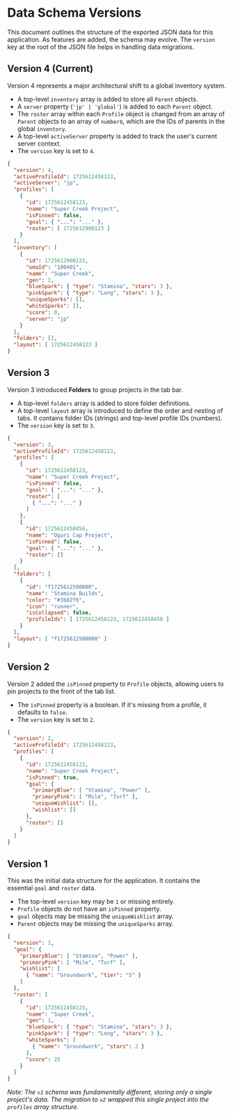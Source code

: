 # Data Schema Versions

This document outlines the structure of the exported JSON data for this application. As features are added, the schema may evolve. The `version` key at the root of the JSON file helps in handling data migrations.

## Version 4 (Current)

Version 4 represents a major architectural shift to a global inventory system.

*   A top-level `inventory` array is added to store all `Parent` objects.
*   A `server` property (`'jp' | 'global'`) is added to each `Parent` object.
*   The `roster` array within each `Profile` object is changed from an array of `Parent` objects to an array of `number`s, which are the IDs of parents in the global `inventory`.
*   A top-level `activeServer` property is added to track the user's current server context.
*   The `version` key is set to `4`.

```json
{
  "version": 4,
  "activeProfileId": 1725612458123,
  "activeServer": "jp",
  "profiles": [
    {
      "id": 1725612458123,
      "name": "Super Creek Project",
      "isPinned": false,
      "goal": { "...": "..." },
      "roster": [ 1725612900123 ]
    }
  ],
  "inventory": [
    {
      "id": 1725612900123,
      "umaId": "100401",
      "name": "Super Creek",
      "gen": 1,
      "blueSpark": { "type": "Stamina", "stars": 3 },
      "pinkSpark": { "type": "Long", "stars": 3 },
      "uniqueSparks": [],
      "whiteSparks": [],
      "score": 0,
      "server": "jp"
    }
  ],
  "folders": [],
  "layout": [ 1725612458123 ]
}
```

## Version 3

Version 3 introduced **Folders** to group projects in the tab bar.

*   A top-level `folders` array is added to store folder definitions.
*   A top-level `layout` array is introduced to define the order and nesting of tabs. It contains folder IDs (strings) and top-level profile IDs (numbers).
*   The `version` key is set to `3`.

```json
{
  "version": 3,
  "activeProfileId": 1725612458123,
  "profiles": [
    {
      "id": 1725612458123,
      "name": "Super Creek Project",
      "isPinned": false,
      "goal": { "...": "..." },
      "roster": [
        { "...": "..." }
      ]
    },
    {
      "id": 1725612458456,
      "name": "Oguri Cap Project",
      "isPinned": false,
      "goal": { "...": "..." },
      "roster": []
    }
  ],
  "folders": [
    {
      "id": "f1725612500000",
      "name": "Stamina Builds",
      "color": "#3b82f6",
      "icon": "runner",
      "isCollapsed": false,
      "profileIds": [ 1725612458123, 1725612458456 ]
    }
  ],
  "layout": [ "f1725612500000" ]
}
```

## Version 2

Version 2 added the `isPinned` property to `Profile` objects, allowing users to pin projects to the front of the tab list.

*   The `isPinned` property is a boolean. If it's missing from a profile, it defaults to `false`.
*   The `version` key is set to `2`.

```json
{
  "version": 2,
  "activeProfileId": 1725612458123,
  "profiles": [
    {
      "id": 1725612458123,
      "name": "Super Creek Project",
      "isPinned": true,
      "goal": {
        "primaryBlue": [ "Stamina", "Power" ],
        "primaryPink": [ "Mile", "Turf" ],
        "uniqueWishlist": [],
        "wishlist": []
      },
      "roster": []
    }
  ]
}
```

## Version 1

This was the initial data structure for the application. It contains the essential `goal` and `roster` data.

*   The top-level `version` key may be `1` or missing entirely.
*   `Profile` objects do not have an `isPinned` property.
*   `goal` objects may be missing the `uniqueWishlist` array.
*   `Parent` objects may be missing the `uniqueSparks` array.

```json
{
  "version": 1,
  "goal": {
    "primaryBlue": [ "Stamina", "Power" ],
    "primaryPink": [ "Mile", "Turf" ],
    "wishlist": [
      { "name": "Groundwork", "tier": "S" }
    ]
  },
  "roster": [
    {
      "id": 1725612458123,
      "name": "Super Creek",
      "gen": 1,
      "blueSpark": { "type": "Stamina", "stars": 3 },
      "pinkSpark": { "type": "Long", "stars": 3 },
      "whiteSparks": [
        { "name": "Groundwork", "stars": 2 }
      ],
      "score": 25
    }
  ]
}
```

*Note: The `v1` schema was fundamentally different, storing only a single project's data. The migration to `v2` wrapped this single project into the `profiles` array structure.*